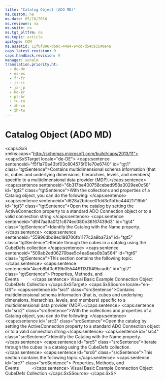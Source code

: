 ```yaml
---
title: "Catalog Object (ADO MD)"
ms.custom: na
ms.date: 05/16/2016
ms.reviewer: na
ms.suite: na
ms.tgt_pltfrm: na
ms.topic: article
apitype: COM
ms.assetid: 11f6f896-d69c-44a4-94cd-d54c93140e4a
caps.latest.revision: 9
caps.handback.revision: 9
manager: sonalm
translation.priority.ht: 
  - de-de
  - es-es
  - fr-fr
  - it-it
  - ja-jp
  - ko-kr
  - pt-br
  - ru-ru
  - zh-cn
  - zh-tw
---
```

# Catalog Object (ADO MD)
<?xml version="1.0" encoding="utf-8"?>
<caps:SxS xmlns:caps="http://schemas.microsoft.com/build/caps/2013/11">
  <caps:SxSTarget locale="de-DE">
    <developerReferenceWithoutSyntaxDocument xsi:schemaLocation="http://ddue.schemas.microsoft.com/authoring/2003/5 http://dduestorage.blob.core.windows.net/ddueschema/developer.xsd" xmlns="http://ddue.schemas.microsoft.com/authoring/2003/5" xmlns:xlink="http://www.w3.org/1999/xlink" xmlns:xsi="http://www.w3.org/2001/XMLSchema-instance">
      <introduction>
        <para>
          <caps:sentence sentenceid="f5f1a70a43bf03c804575f01e70e6740" id="tgt1" class="tgtSentence">Contains multidimensional schema information (that is, cubes and underlying dimensions, hierarchies, levels, and members) specific to a multidimensional data provider (MDP).</caps:sentence>
        </para>
      </introduction>
      <languageReferenceRemarks>
        <content>
          <para>
            <caps:sentence sentenceid="6b317be400758cebed958a3029ee0c58" id="tgt2" class="tgtSentence">With the collections and properties of a <legacyBold>Catalog</legacyBold> object, you can do the following:  </caps:sentence>
          </para>
          <list class="bullet">
            <listItem>
              <para>
                <caps:sentence sentenceid="d628a2bdcce01dd3d1bfbc44421719b5" id="tgt3" class="tgtSentence">Open the catalog by setting the <legacyLink xlink:href="2509b32c-a995-4364-9152-d8c83129bdd8">ActiveConnection</legacyLink> property to a standard ADO <legacyLink xlink:href="ef6b1824-5b12-43db-89d7-8f3d13896d4d">Connection</legacyLink> object or to a valid connection string.</caps:sentence>
              </para>
            </listItem>
            <listItem>
              <para>
                <caps:sentence sentenceid="d947aa9a0f21c874ec080b36167439d3" id="tgt4" class="tgtSentence">Identify the <legacyBold>Catalog</legacyBold> with the <legacyLink xlink:href="4a04380b-51dc-4aaf-8d25-123cdd589641">Name</legacyLink> property.</caps:sentence>
              </para>
            </listItem>
            <listItem>
              <para>
                <caps:sentence sentenceid="55996dbd8ec198706fb1177c2a9ba73a" id="tgt5" class="tgtSentence">Iterate through the cubes in a catalog using the <legacyLink xlink:href="c79a5e36-71fd-44c4-948d-d6a7a89bb3b5">CubeDefs</legacyLink> collection.</caps:sentence>
              </para>
            </listItem>
          </list>
          <para>
            <caps:sentence sentenceid="509ab2ed06270bae5c4ea9aea0b3a564" id="tgt6" class="tgtSentence">This section contains the following topic.</caps:sentence>
          </para>
          <list class="bullet">
            <listItem>
              <para>
                <caps:sentence sentenceid="4ceb8bf0c619b055449113f1f49bcadb" id="tgt7" class="tgtSentence">
                  <legacyLink xlink:href="e9566718-9122-490d-8a8e-da8f605246f2">Properties, Methods, and Events</legacyLink>           </caps:sentence>
              </para>
            </listItem>
          </list>
        </content>
      </languageReferenceRemarks>
      <relatedTopics>
        <link xlink:href="3aae1107-2f81-413c-8eda-ef96c3df1b8a">Visual Basic Example</link>
        <link xlink:href="ef6b1824-5b12-43db-89d7-8f3d13896d4d">Connection Object</link>
        <link xlink:href="c79a5e36-71fd-44c4-948d-d6a7a89bb3b5">CubeDefs Collection</link>
      </relatedTopics>
    </developerReferenceWithoutSyntaxDocument>
  </caps:SxSTarget>
  <caps:SxSSource locale="en-US">
    <developerReferenceWithoutSyntaxDocument xsi:schemaLocation="http://ddue.schemas.microsoft.com/authoring/2003/5 http://dduestorage.blob.core.windows.net/ddueschema/developer.xsd" xmlns="http://ddue.schemas.microsoft.com/authoring/2003/5" xmlns:xlink="http://www.w3.org/1999/xlink" xmlns:xsi="http://www.w3.org/2001/XMLSchema-instance">
      <introduction>
        <para>
          <caps:sentence id="src1" class="srcSentence">Contains multidimensional schema information (that is, cubes and underlying dimensions, hierarchies, levels, and members) specific to a multidimensional data provider (MDP).</caps:sentence>
        </para>
      </introduction>
      <languageReferenceRemarks>
        <content>
          <para>
            <caps:sentence id="src2" class="srcSentence">With the collections and properties of a <legacyBold>Catalog</legacyBold> object, you can do the following:  </caps:sentence>
          </para>
          <list class="bullet">
            <listItem>
              <para>
                <caps:sentence id="src3" class="srcSentence">Open the catalog by setting the <legacyLink xlink:href="2509b32c-a995-4364-9152-d8c83129bdd8">ActiveConnection</legacyLink> property to a standard ADO <legacyLink xlink:href="ef6b1824-5b12-43db-89d7-8f3d13896d4d">Connection</legacyLink> object or to a valid connection string.</caps:sentence>
              </para>
            </listItem>
            <listItem>
              <para>
                <caps:sentence id="src4" class="srcSentence">Identify the <legacyBold>Catalog</legacyBold> with the <legacyLink xlink:href="4a04380b-51dc-4aaf-8d25-123cdd589641">Name</legacyLink> property.</caps:sentence>
              </para>
            </listItem>
            <listItem>
              <para>
                <caps:sentence id="src5" class="srcSentence">Iterate through the cubes in a catalog using the <legacyLink xlink:href="c79a5e36-71fd-44c4-948d-d6a7a89bb3b5">CubeDefs</legacyLink> collection.</caps:sentence>
              </para>
            </listItem>
          </list>
          <para>
            <caps:sentence id="src6" class="srcSentence">This section contains the following topic.</caps:sentence>
          </para>
          <list class="bullet">
            <listItem>
              <para>
                <caps:sentence id="src7" class="srcSentence">
                  <legacyLink xlink:href="e9566718-9122-490d-8a8e-da8f605246f2">Properties, Methods, and Events</legacyLink>           </caps:sentence>
              </para>
            </listItem>
          </list>
        </content>
      </languageReferenceRemarks>
      <relatedTopics>
        <link xlink:href="3aae1107-2f81-413c-8eda-ef96c3df1b8a">Visual Basic Example</link>
        <link xlink:href="ef6b1824-5b12-43db-89d7-8f3d13896d4d">Connection Object</link>
        <link xlink:href="c79a5e36-71fd-44c4-948d-d6a7a89bb3b5">CubeDefs Collection</link>
      </relatedTopics>
    </developerReferenceWithoutSyntaxDocument>
  </caps:SxSSource>
</caps:SxS>
